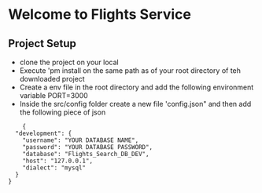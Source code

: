 # Welcome to Flights Service

## Project Setup
- clone the project on your local
- Execute 'pm install on the same path as of your root directory of teh
downloaded project
- Create a env file in the root directory and add the following environment
variable
PORT=3000
- Inside the src/config folder create a new file 'config.json" and then add
the following piece of json

```
    {
  "development": {
    "username": "YOUR DATABASE NAME",
    "password": "YOUR DATABASE PASSWORD",
    "database": "Flights_Search_DB_DEV",
    "host": "127.0.0.1",
    "dialect": "mysql"
  }
}

```
